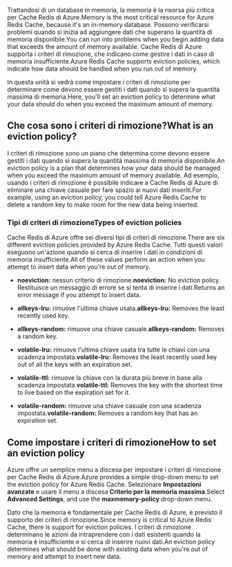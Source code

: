 <span data-ttu-id="350b1-101">Trattandosi di un database in memoria, la memoria è la risorsa più critica per Cache Redis di Azure.</span><span class="sxs-lookup"><span data-stu-id="350b1-101">Memory is the most critical resource for Azure Redis Cache, because it's an in-memory database.</span></span> <span data-ttu-id="350b1-102">Possono verificarsi problemi quando si inizia ad aggiungere dati che superano la quantità di memoria disponibile.</span><span class="sxs-lookup"><span data-stu-id="350b1-102">You can run into problems when you begin adding data that exceeds the amount of memory available.</span></span> <span data-ttu-id="350b1-103">Cache Redis di Azure supporta i criteri di rimozione, che indicano come gestire i dati in caso di memoria insufficiente.</span><span class="sxs-lookup"><span data-stu-id="350b1-103">Azure Redis Cache supports eviction policies, which indicate how data should be handled when you run out of memory.</span></span>

<span data-ttu-id="350b1-104">In questa unità si vedrà come impostare i criteri di rimozione per determinare come devono essere gestiti i dati quando si supera la quantità massima di memoria.</span><span class="sxs-lookup"><span data-stu-id="350b1-104">Here, you'll set an eviction policy to determine what your data should do when you exceed the maximum amount of memory.</span></span>

## <a name="what-is-an-eviction-policy"></a><span data-ttu-id="350b1-105">Che cosa sono i criteri di rimozione?</span><span class="sxs-lookup"><span data-stu-id="350b1-105">What is an eviction policy?</span></span>

<span data-ttu-id="350b1-106">I criteri di rimozione sono un piano che determina come devono essere gestiti i dati quando si supera la quantità massima di memoria disponibile.</span><span class="sxs-lookup"><span data-stu-id="350b1-106">An eviction policy is a plan that determines how your data should be managed when you exceed the maximum amount of memory available.</span></span> <span data-ttu-id="350b1-107">Ad esempio, usando i criteri di rimozione è possibile indicare a Cache Redis di Azure di eliminare una chiave casuale per fare spazio ai nuovi dati inseriti.</span><span class="sxs-lookup"><span data-stu-id="350b1-107">For example, using an eviction policy, you could tell Azure Redis Cache to delete a random key to make room for the new data being inserted.</span></span>

### <a name="types-of-eviction-policies"></a><span data-ttu-id="350b1-108">Tipi di criteri di rimozione</span><span class="sxs-lookup"><span data-stu-id="350b1-108">Types of eviction policies</span></span>

<span data-ttu-id="350b1-109">Cache Redis di Azure offre sei diversi tipi di criteri di rimozione.</span><span class="sxs-lookup"><span data-stu-id="350b1-109">There are six different eviction policies provided by Azure Redis Cache.</span></span> <span data-ttu-id="350b1-110">Tutti questi valori eseguono un'azione quando si cerca di inserire i dati in condizioni di memoria insufficiente.</span><span class="sxs-lookup"><span data-stu-id="350b1-110">All of these values perform an action when you attempt to insert data when you're out of memory.</span></span>

* <span data-ttu-id="350b1-111">**noeviction:** nessun criterio di rimozione.</span><span class="sxs-lookup"><span data-stu-id="350b1-111">**noeviction:** No eviction policy.</span></span> <span data-ttu-id="350b1-112">Restituisce un messaggio di errore se si tenta di inserire i dati.</span><span class="sxs-lookup"><span data-stu-id="350b1-112">Returns an error message if you attempt to insert data.</span></span>

* <span data-ttu-id="350b1-113">**allkeys-lru:** rimuove l'ultima chiave usata.</span><span class="sxs-lookup"><span data-stu-id="350b1-113">**allkeys-lru:** Removes the least recently used key.</span></span>

* <span data-ttu-id="350b1-114">**allkeys-random:** rimuove una chiave casuale.</span><span class="sxs-lookup"><span data-stu-id="350b1-114">**allkeys-random:** Removes a random key.</span></span>

* <span data-ttu-id="350b1-115">**volatile-lru:** rimuove l'ultima chiave usata tra tutte le chiavi con una scadenza impostata.</span><span class="sxs-lookup"><span data-stu-id="350b1-115">**volatile-lru:** Removes the least recently used key out of all the keys with an expiration set.</span></span>

* <span data-ttu-id="350b1-116">**volatile-ttl:** rimuove la chiave con la durata più breve in base alla scadenza impostata.</span><span class="sxs-lookup"><span data-stu-id="350b1-116">**volatile-ttl:** Removes the key with the shortest time to live based on the expiration set for it.</span></span>

* <span data-ttu-id="350b1-117">**volatile-random:** rimuove una chiave casuale con una scadenza impostata.</span><span class="sxs-lookup"><span data-stu-id="350b1-117">**volatile-random:** Removes a random key that has an expiration set.</span></span>

## <a name="how-to-set-an-eviction-policy"></a><span data-ttu-id="350b1-118">Come impostare i criteri di rimozione</span><span class="sxs-lookup"><span data-stu-id="350b1-118">How to set an eviction policy</span></span>

<span data-ttu-id="350b1-119">Azure offre un semplice menu a discesa per impostare i criteri di rimozione per Cache Redis di Azure.</span><span class="sxs-lookup"><span data-stu-id="350b1-119">Azure provides a simple drop-down menu to set the eviction policy for Azure Redis Cache.</span></span> <span data-ttu-id="350b1-120">Selezionare **Impostazioni avanzate** e usare il menu a discesa **Criterio per la memoria massima**.</span><span class="sxs-lookup"><span data-stu-id="350b1-120">Select **Advanced Settings**, and use the **maxmemory-policy** drop-down menu.</span></span>

<span data-ttu-id="350b1-121">Dato che la memoria è fondamentale per Cache Redis di Azure, è previsto il supporto dei criteri di rimozione.</span><span class="sxs-lookup"><span data-stu-id="350b1-121">Since memory is critical to Azure Redis Cache, there is support for eviction policies.</span></span> <span data-ttu-id="350b1-122">I criteri di rimozione determinano le azioni da intraprendere con i dati esistenti quando la memoria è insufficiente e si cerca di inserire nuovi dati.</span><span class="sxs-lookup"><span data-stu-id="350b1-122">An eviction policy determines what should be done with existing data when you're out of memory and attempt to insert new data.</span></span>